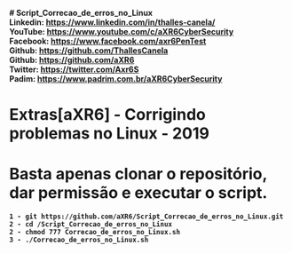 <b># Script_Correcao_de_erros_no_Linux<b><br>
Linkedin: https://www.linkedin.com/in/thalles-canela/ <br>
YouTube:  https://www.youtube.com/c/aXR6CyberSecurity <br>
Facebook: https://www.facebook.com/axr6PenTest <br>
Github:   https://github.com/ThallesCanela <br>
Github:   https://github.com/aXR6 <br>
Twitter:  https://twitter.com/Axr6S <br>
Padim:    https://www.padrim.com.br/aXR6CyberSecurity <br>

# Extras[aXR6] - Corrigindo problemas no Linux - 2019

# Basta apenas clonar o repositório, dar permissão e executar o script.
```
1 - git https://github.com/aXR6/Script_Correcao_de_erros_no_Linux.git
2 - cd /Script_Correcao_de_erros_no_Linux
2 - chmod 777 Correcao_de_erros_no_Linux.sh
3 - ./Correcao_de_erros_no_Linux.sh
```
